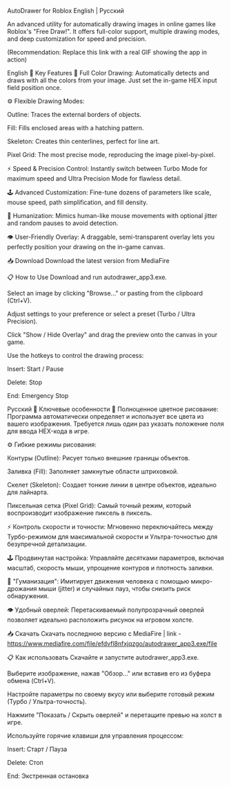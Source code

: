 AutoDrawer for Roblox
English | Русский

An advanced utility for automatically drawing images in online games like Roblox's "Free Draw!". It offers full-color support, multiple drawing modes, and deep customization for speed and precision.

(Recommendation: Replace this link with a real GIF showing the app in action)

<a name="english"></a>English
🚀 Key Features
🎨 Full Color Drawing: Automatically detects and draws with all the colors from your image. Just set the in-game HEX input field position once.

⚙️ Flexible Drawing Modes:

Outline: Traces the external borders of objects.

Fill: Fills enclosed areas with a hatching pattern.

Skeleton: Creates thin centerlines, perfect for line art.

Pixel Grid: The most precise mode, reproducing the image pixel-by-pixel.

⚡️ Speed & Precision Control: Instantly switch between Turbo Mode for maximum speed and Ultra Precision Mode for flawless detail.

🕹️ Advanced Customization: Fine-tune dozens of parameters like scale, mouse speed, path simplification, and fill density.

👤 Humanization: Mimics human-like mouse movements with optional jitter and random pauses to avoid detection.

👁️ User-Friendly Overlay: A draggable, semi-transparent overlay lets you perfectly position your drawing on the in-game canvas.

📥 Download
Download the latest version from MediaFire

📋 How to Use
Download and run autodrawer_app3.exe.

Select an image by clicking "Browse..." or pasting from the clipboard (Ctrl+V).

Adjust settings to your preference or select a preset (Turbo / Ultra Precision).

Click "Show / Hide Overlay" and drag the preview onto the canvas in your game.

Use the hotkeys to control the drawing process:

Insert: Start / Pause

Delete: Stop

End: Emergency Stop

<a name="русский"></a>Русский
🚀 Ключевые особенности
🎨 Полноценное цветное рисование: Программа автоматически определяет и использует все цвета из вашего изображения. Требуется лишь один раз указать положение поля для ввода HEX-кода в игре.

⚙️ Гибкие режимы рисования:

Контуры (Outline): Рисует только внешние границы объектов.

Заливка (Fill): Заполняет замкнутые области штриховкой.

Скелет (Skeleton): Создает тонкие линии в центре объектов, идеально для лайнарта.

Пиксельная сетка (Pixel Grid): Самый точный режим, который воспроизводит изображение пиксель в пиксель.

⚡️ Контроль скорости и точности: Мгновенно переключайтесь между Турбо-режимом для максимальной скорости и Ультра-точностью для безупречной детализации.

🕹️ Продвинутая настройка: Управляйте десятками параметров, включая масштаб, скорость мыши, упрощение контуров и плотность заливки.

👤 "Гуманизация": Имитирует движения человека с помощью микро-дрожания мыши (jitter) и случайных пауз, чтобы снизить риск обнаружения.

👁️ Удобный оверлей: Перетаскиваемый полупрозрачный оверлей позволяет идеально расположить рисунок на игровом холсте.

📥 Скачать
Скачать последнюю версию с MediaFire | link - https://www.mediafire.com/file/efdvfl8nfxjqzgo/autodrawer_app3.exe/file

📋 Как использовать
Скачайте и запустите autodrawer_app3.exe.

Выберите изображение, нажав "Обзор..." или вставив его из буфера обмена (Ctrl+V).

Настройте параметры по своему вкусу или выберите готовый режим (Турбо / Ультра-точность).

Нажмите "Показать / Скрыть оверлей" и перетащите превью на холст в игре.

Используйте горячие клавиши для управления процессом:

Insert: Старт / Пауза

Delete: Стоп

End: Экстренная остановка

